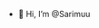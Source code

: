 - 👋 Hi, I’m @Sarimuu
<!---
Sarimuu/Sarimuu is a ✨ special ✨ repository because its `README.md` (this file) appears on your GitHub profile.
You can click the Preview link to take a look at your changes.
--->
